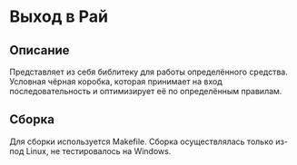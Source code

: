 # Выход в Рай

## Описание
Представляет из себя библитеку для работы определённого средства.  
Условная чёрная коробка, которая принимает на вход последовательность и оптимизирует её
по определённым правилам.

## Сборка
Для сборки используется Makefile.
Сборка осуществлялась только из-под Linux, не тестировалось на Windows.

